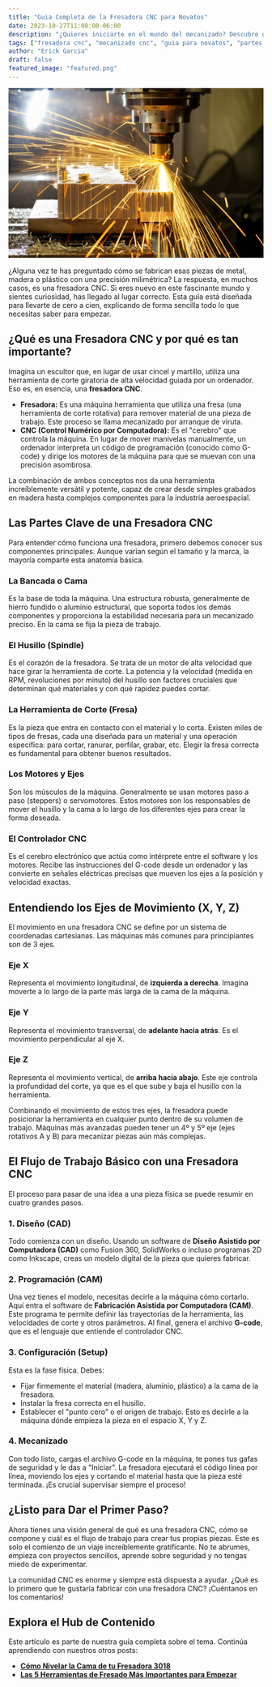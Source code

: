 ```yaml
---
title: "Guia Completa de la Fresadora CNC para Novatos"
date: 2023-10-27T11:00:00-06:00
description: "¿Quieres iniciarte en el mundo del mecanizado? Descubre qué es una fresadora CNC, sus partes, ejes y cómo funciona en esta guía esencial para principiantes."
tags: ["fresadora cnc", "mecanizado cnc", "guia para novatos", "partes fresadora", "ejes cnc"]
author: "Erick Garcia"
draft: false
featured_image: "featured.png"
---
```


![Guia Completa de la Fresadora CNC para Novatos](featured.png)


¿Alguna vez te has preguntado cómo se fabrican esas piezas de metal, madera o plástico con una precisión milimétrica? La respuesta, en muchos casos, es una fresadora CNC. Si eres nuevo en este fascinante mundo y sientes curiosidad, has llegado al lugar correcto. Esta guía está diseñada para llevarte de cero a cien, explicando de forma sencilla todo lo que necesitas saber para empezar.

## ¿Qué es una Fresadora CNC y por qué es tan importante?

Imagina un escultor que, en lugar de usar cincel y martillo, utiliza una herramienta de corte giratoria de alta velocidad guiada por un ordenador. Eso es, en esencia, una **fresadora CNC**.

*   **Fresadora:** Es una máquina herramienta que utiliza una fresa (una herramienta de corte rotativa) para remover material de una pieza de trabajo. Este proceso se llama mecanizado por arranque de viruta.
*   **CNC (Control Numérico por Computadora):** Es el "cerebro" que controla la máquina. En lugar de mover manivelas manualmente, un ordenador interpreta un código de programación (conocido como G-code) y dirige los motores de la máquina para que se muevan con una precisión asombrosa.

La combinación de ambos conceptos nos da una herramienta increíblemente versátil y potente, capaz de crear desde simples grabados en madera hasta complejos componentes para la industria aeroespacial.

## Las Partes Clave de una Fresadora CNC

Para entender cómo funciona una fresadora, primero debemos conocer sus componentes principales. Aunque varían según el tamaño y la marca, la mayoría comparte esta anatomía básica.

### La Bancada o Cama
Es la base de toda la máquina. Una estructura robusta, generalmente de hierro fundido o aluminio estructural, que soporta todos los demás componentes y proporciona la estabilidad necesaria para un mecanizado preciso. En la cama se fija la pieza de trabajo.

### El Husillo (Spindle)
Es el corazón de la fresadora. Se trata de un motor de alta velocidad que hace girar la herramienta de corte. La potencia y la velocidad (medida en RPM, revoluciones por minuto) del husillo son factores cruciales que determinan qué materiales y con qué rapidez puedes cortar.

### La Herramienta de Corte (Fresa)
Es la pieza que entra en contacto con el material y lo corta. Existen miles de tipos de fresas, cada una diseñada para un material y una operación específica: para cortar, ranurar, perfilar, grabar, etc. Elegir la fresa correcta es fundamental para obtener buenos resultados.

### Los Motores y Ejes
Son los músculos de la máquina. Generalmente se usan motores paso a paso (steppers) o servomotores. Estos motores son los responsables de mover el husillo y la cama a lo largo de los diferentes ejes para crear la forma deseada.

### El Controlador CNC
Es el cerebro electrónico que actúa como intérprete entre el software y los motores. Recibe las instrucciones del G-code desde un ordenador y las convierte en señales eléctricas precisas que mueven los ejes a la posición y velocidad exactas.

## Entendiendo los Ejes de Movimiento (X, Y, Z)

El movimiento en una fresadora CNC se define por un sistema de coordenadas cartesianas. Las máquinas más comunes para principiantes son de 3 ejes.

### Eje X
Representa el movimiento longitudinal, de **izquierda a derecha**. Imagina moverte a lo largo de la parte más larga de la cama de la máquina.

### Eje Y
Representa el movimiento transversal, de **adelante hacia atrás**. Es el movimiento perpendicular al eje X.

### Eje Z
Representa el movimiento vertical, de **arriba hacia abajo**. Este eje controla la profundidad del corte, ya que es el que sube y baja el husillo con la herramienta.

Combinando el movimiento de estos tres ejes, la fresadora puede posicionar la herramienta en cualquier punto dentro de su volumen de trabajo. Máquinas más avanzadas pueden tener un 4º y 5º eje (ejes rotativos A y B) para mecanizar piezas aún más complejas.

## El Flujo de Trabajo Básico con una Fresadora CNC

El proceso para pasar de una idea a una pieza física se puede resumir en cuatro grandes pasos.

### 1. Diseño (CAD)
Todo comienza con un diseño. Usando un software de **Diseño Asistido por Computadora (CAD)** como Fusion 360, SolidWorks o incluso programas 2D como Inkscape, creas un modelo digital de la pieza que quieres fabricar.

### 2. Programación (CAM)
Una vez tienes el modelo, necesitas decirle a la máquina cómo cortarlo. Aquí entra el software de **Fabricación Asistida por Computadora (CAM)**. Este programa te permite definir las trayectorias de la herramienta, las velocidades de corte y otros parámetros. Al final, genera el archivo **G-code**, que es el lenguaje que entiende el controlador CNC.

### 3. Configuración (Setup)
Esta es la fase física. Debes:
*   Fijar firmemente el material (madera, aluminio, plástico) a la cama de la fresadora.
*   Instalar la fresa correcta en el husillo.
*   Establecer el "punto cero" o el origen de trabajo. Esto es decirle a la máquina dónde empieza la pieza en el espacio X, Y y Z.

### 4. Mecanizado
Con todo listo, cargas el archivo G-code en la máquina, te pones tus gafas de seguridad y le das a "Iniciar". La fresadora ejecutará el código línea por línea, moviendo los ejes y cortando el material hasta que la pieza esté terminada. ¡Es crucial supervisar siempre el proceso!

## ¿Listo para Dar el Primer Paso?

Ahora tienes una visión general de qué es una fresadora CNC, cómo se compone y cuál es el flujo de trabajo para crear tus propias piezas. Este es solo el comienzo de un viaje increíblemente gratificante. No te abrumes, empieza con proyectos sencillos, aprende sobre seguridad y no tengas miedo de experimentar.

La comunidad CNC es enorme y siempre está dispuesta a ayudar. ¿Qué es lo primero que te gustaría fabricar con una fresadora CNC? ¡Cuéntanos en los comentarios!

## Explora el Hub de Contenido

Este artículo es parte de nuestra guía completa sobre el tema. Continúa aprendiendo con nuestros otros posts:

- **[Cómo Nivelar la Cama de tu Fresadora 3018](../como-nivelar-la-cama-de-tu-fresadora-3018/)**
- **[Las 5 Herramientas de Fresado Más Importantes para Empezar](../las-5-herramientas-de-fresado-mas-importantes-para-empezar/)**
